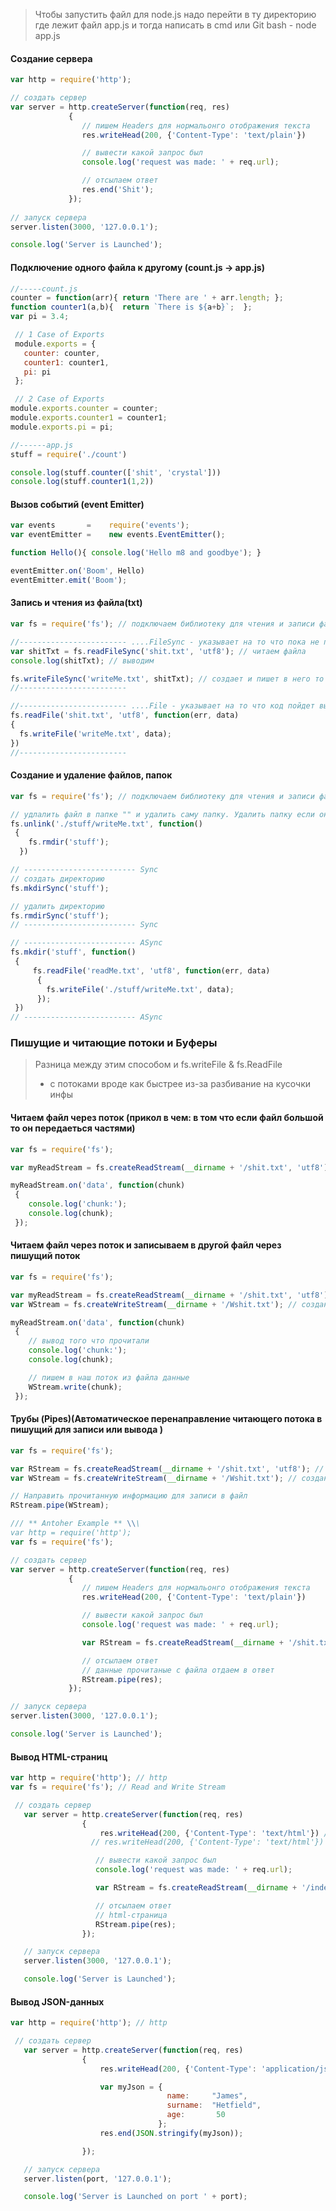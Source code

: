 >   Чтобы запустить файл для node.js 
>   надо перейти в ту директорию где лежит файл app.js и тогда написать в cmd или Git bash - node app.js


####   Создание сервера

```javascript
var http = require('http');

// создать сервер
var server = http.createServer(function(req, res)
             {
                // пишем Headers для нормальонго отображения текста
                res.writeHead(200, {'Content-Type': 'text/plain'})

                // вывести какой запрос был
                console.log('request was made: ' + req.url);

                // отсылаем ответ
                res.end('Shit');
             });
             
// запуск сервера
server.listen(3000, '127.0.0.1');

console.log('Server is Launched');
```





####  Подключение одного файла к другому (count.js -> app.js)

```javascript
//-----count.js
counter = function(arr){ return 'There are ' + arr.length; };
function counter1(a,b){  return `There is ${a+b}`;  };
var pi = 3.4;

 // 1 Case of Exports
 module.exports = {
   counter: counter,
   counter1: counter1,
   pi: pi
 };

 // 2 Case of Exports
module.exports.counter = counter;
module.exports.counter1 = counter1;
module.exports.pi = pi;

//------app.js
stuff = require('./count')

console.log(stuff.counter(['shit', 'crystal']))
console.log(stuff.counter1(1,2))
```

        


####   Вызов событий (event Emitter)

```javascript
var events       =    require('events');
var eventEmitter =    new events.EventEmitter();

function Hello(){ console.log('Hello m8 and goodbye'); }

eventEmitter.on('Boom', Hello)
eventEmitter.emit('Boom');
```




####   Запись и чтения из файла(txt)

```javascript
var fs = require('fs'); // подключаем библиотеку для чтения и записи файла

//------------------------ ....FileSync - указывает на то что пока не прочитаю файл до конца не пойду дальше - Синхронно
var shitTxt = fs.readFileSync('shit.txt', 'utf8'); // читаем файла
console.log(shitTxt); // выводим

fs.writeFileSync('writeMe.txt', shitTxt); // создает и пишет в него то что есть в файле "shit.html"
//------------------------

//------------------------ ....File - указывает на то что код пойдет выполянться дальше - Асинхрон
fs.readFile('shit.txt', 'utf8', function(err, data)
{
  fs.writeFile('writeMe.txt', data);
})
//------------------------
```




####   Создание и удаление файлов, папок
```javascript
var fs = require('fs'); // подключаем библиотеку для чтения и записи файла

// удлалить файл в папке "" и удалить саму папку. Удалить папку если она не пуста не выйдет
fs.unlink('./stuff/writeMe.txt', function()
 {
    fs.rmdir('stuff');
  })

// ------------------------- Sync
// создать директорию
fs.mkdirSync('stuff');

// удалить директорию
fs.rmdirSync('stuff');
// ------------------------- Sync

// ------------------------- ASync
fs.mkdir('stuff', function()
 {
     fs.readFile('readMe.txt', 'utf8', function(err, data)
      {
        fs.writeFile('./stuff/writeMe.txt', data);
      });
 })
// ------------------------- ASync
```



###  Пишущие и читающие потоки и Буферы 
>  Разница между этим способом и fs.writeFile & fs.ReadFile
>  - с потоками вроде как быстрее из-за разбивание на кусочки инфы

####  Читаем файл через поток (прикол в чем: в том что если файл большой то он передаеться частями)
```javascript
var fs = require('fs');

var myReadStream = fs.createReadStream(__dirname + '/shit.txt', 'utf8');

myReadStream.on('data', function(chunk)
 {
    console.log('chunk:');
    console.log(chunk);
 });
```


####  Читаем файл через поток и записываем в другой файл через пишущий поток

```javascript
var fs = require('fs');

var myReadStream = fs.createReadStream(__dirname + '/shit.txt', 'utf8'); // создание потока который читает
var WStream = fs.createWriteStream(__dirname + '/Wshit.txt'); // создание потока который пишет

myReadStream.on('data', function(chunk)
 {
    // вывод того что прочитали
    console.log('chunk:');
    console.log(chunk);

    // пишем в наш поток из файла данные
    WStream.write(chunk);
 });
```

####  Трубы (Pipes)(Автоматическое перенаправление читающего потока в пишущий для записи или вывода )

```javascript
var fs = require('fs');

var RStream = fs.createReadStream(__dirname + '/shit.txt', 'utf8'); // создание потока который читает
var WStream = fs.createWriteStream(__dirname + '/Wshit.txt'); // создание потока который пишет

// Направить прочитанную информацию для записи в файл
RStream.pipe(WStream);

/// ** Antoher Example ** \\\
var http = require('http');
var fs = require('fs');

// создать сервер
var server = http.createServer(function(req, res)
             {
                // пишем Headers для нормальонго отображения текста
                res.writeHead(200, {'Content-Type': 'text/plain'})

                // вывести какой запрос был
                console.log('request was made: ' + req.url);

                var RStream = fs.createReadStream(__dirname + '/shit.txt', 'utf8'); // создание потока который читает

                // отсылаем ответ 
                // данные прочитаные с файла отдаем в ответ
                RStream.pipe(res);
             });

// запуск сервера
server.listen(3000, '127.0.0.1');

console.log('Server is Launched');
```


####  Вывод HTML-страниц

```javascript
var http = require('http'); // http
var fs = require('fs'); // Read and Write Stream

 // создать сервер
   var server = http.createServer(function(req, res)
                {
                    res.writeHead(200, {'Content-Type': 'text/html'}) // пишем  для  отображения html
                  // res.writeHead(200, {'Content-Type': 'text/html'}) // пишем  для  отображения обычного текста

                   // вывести какой запрос был
                   console.log('request was made: ' + req.url);

                   var RStream = fs.createReadStream(__dirname + '/index.html', 'utf8'); // создание потока который читает

                   // отсылаем ответ
                   // html-страница
                   RStream.pipe(res);
                });

   // запуск сервера
   server.listen(3000, '127.0.0.1');

   console.log('Server is Launched');
```


####  Вывод JSON-данных

```javascript
var http = require('http'); // http

 // создать сервер
   var server = http.createServer(function(req, res)
                {
                    res.writeHead(200, {'Content-Type': 'application/json'}) // пишем  для  отображения json

                    var myJson = {
                                   name:     "James",
                                   surname:  "Hetfield",
                                   age:       50
                                 };
                    res.end(JSON.stringify(myJson));

                });

   // запуск сервера
   server.listen(port, '127.0.0.1');

   console.log('Server is Launched on port ' + port);
```
